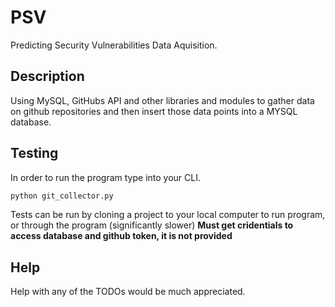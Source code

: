 
# PSV

Predicting Security Vulnerabilities Data Aquisition.

## Description

Using MySQL, GitHubs API and other libraries and modules to gather data on github repositories and 
then insert those data points into a MYSQL database.

## Testing

In order to run the program type into your CLI.

```bash
python git_collector.py
```

Tests can be run by cloning a project to your local computer to run program, or through the program (significantly slower)
**Must get cridentials to access database and github token, it is not provided**

## Help

Help with any of the TODOs would be much appreciated.
